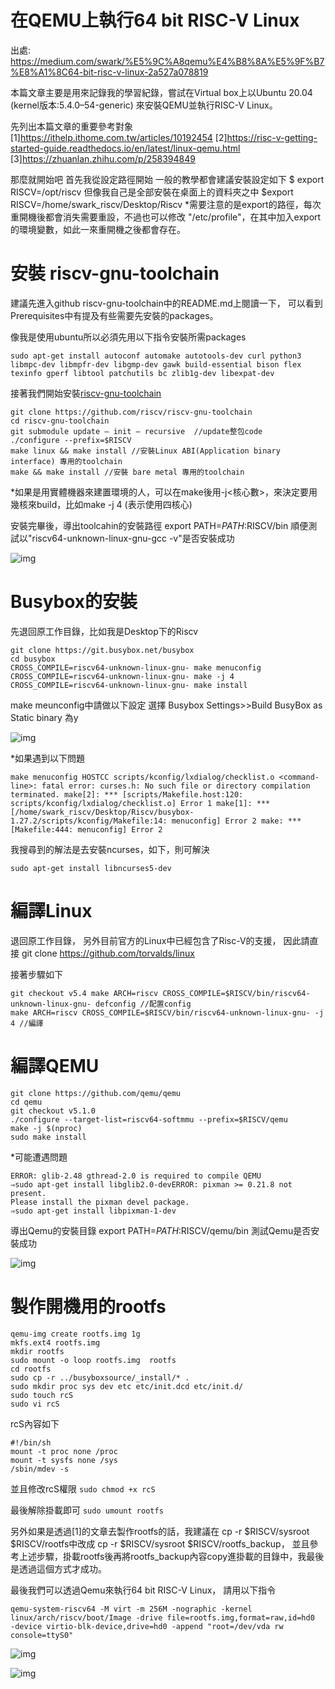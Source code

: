 # 在QEMU上執行64 bit RISC-V Linux

出處: https://medium.com/swark/%E5%9C%A8qemu%E4%B8%8A%E5%9F%B7%E8%A1%8C64-bit-risc-v-linux-2a527a078819

本篇文章主要是用來記錄我的學習紀錄，嘗試在Virtual box上以Ubuntu 20.04 (kernel版本:5.4.0–54-generic) 來安裝QEMU並執行RISC-V Linux。

先列出本篇文章的重要參考對象
[1]https://ithelp.ithome.com.tw/articles/10192454
[2]https://risc-v-getting-started-guide.readthedocs.io/en/latest/linux-qemu.html
[3]https://zhuanlan.zhihu.com/p/258394849

那麼就開始吧
首先我從設定路徑開始
一般的教學都會建議安裝設定如下
$ export RISCV=/opt/riscv
但像我自己是全部安裝在桌面上的資料夾之中
$export RISCV=/home/swark_riscv/Desktop/Riscv
*需要注意的是export的路徑，每次重開機後都會消失需要重設，不過也可以修改 "/etc/profile"，在其中加入export的環境變數，如此一來重開機之後都會存在。

# 安裝 riscv-gnu-toolchain

建議先進入github riscv-gnu-toolchain中的README.md上閱讀一下，
可以看到Prerequisites中有提及有些需要先安裝的packages。

像我是使用ubuntu所以必須先用以下指令安裝所需packages

```
sudo apt-get install autoconf automake autotools-dev curl python3 libmpc-dev libmpfr-dev libgmp-dev gawk build-essential bison flex texinfo gperf libtool patchutils bc zlib1g-dev libexpat-dev
```

接著我們開始安裝[riscv-gnu-toolchain](https://github.com/riscv/riscv-gnu-toolchain)

```
git clone https://github.com/riscv/riscv-gnu-toolchain
cd riscv-gnu-toolchain
git submodule update — init — recursive  //update整包code
./configure --prefix=$RISCV
make linux && make install //安裝Linux ABI(Application binary interface) 專用的toolchain
make && make install //安裝 bare metal 專用的toolchain
```

*如果是用實體機器來建置環境的人，可以在make後用-j<核心數>，來決定要用幾核來build，比如make -j 4 (表示使用四核心)

安裝完畢後，導出toolcahin的安裝路徑
export PATH=$PATH:$RISCV/bin
順便測試以"riscv64-unknown-linux-gnu-gcc -v"是否安裝成功

![img](images/1*uQnlpQ0ElOrZyTAUL_r4kg.png)

# Busybox的安裝

先退回原工作目錄，比如我是Desktop下的Riscv

```
git clone https://git.busybox.net/busybox
cd busybox
CROSS_COMPILE=riscv64-unknown-linux-gnu- make menuconfig
CROSS_COMPILE=riscv64-unknown-linux-gnu- make -j 4
CROSS_COMPILE=riscv64-unknown-linux-gnu- make install
```

make meunconfig中請做以下設定
選擇 Busybox Settings>>Build BusyBox as Static binary 為y

![img](images/1*vIDVfCc4W1RmNk9AXnvkgg.png)

*如果遇到以下問題

```
make menuconfig HOSTCC scripts/kconfig/lxdialog/checklist.o <command-line>: fatal error: curses.h: No such file or directory compilation terminated. make[2]: *** [scripts/Makefile.host:120: scripts/kconfig/lxdialog/checklist.o] Error 1 make[1]: *** [/home/swark_riscv/Desktop/Riscv/busybox-1.27.2/scripts/kconfig/Makefile:14: menuconfig] Error 2 make: *** [Makefile:444: menuconfig] Error 2
```

我搜尋到的解法是去安裝ncurses，如下，則可解決

```
sudo apt-get install libncurses5-dev
```

# 編譯Linux

退回原工作目錄，
另外目前官方的Linux中已經包含了Risc-V的支援，
因此請直接
git clone https://github.com/torvalds/linux

接著步驟如下

```
git checkout v5.4 make ARCH=riscv CROSS_COMPILE=$RISCV/bin/riscv64-unknown-linux-gnu- defconfig //配置config
make ARCH=riscv CROSS_COMPILE=$RISCV/bin/riscv64-unknown-linux-gnu- -j 4 //編譯
```

# 編譯QEMU

```
git clone https://github.com/qemu/qemu
cd qemu
git checkout v5.1.0
./configure --target-list=riscv64-softmmu --prefix=$RISCV/qemu
make -j $(nproc)
sudo make install
```

*可能遭遇問題

```
ERROR: glib-2.48 gthread-2.0 is required to compile QEMU 
⇒sudo apt-get install libglib2.0-devERROR: pixman >= 0.21.8 not present.
Please install the pixman devel package.
⇒sudo apt-get install libpixman-1-dev
```

導出Qemu的安裝目錄
export PATH=$PATH:$RISCV/qemu/bin
測試Qemu是否安裝成功

![img](images/1*94_Q2B83b4NA1RnKWaLPAA.png)

# 製作開機用的rootfs

```
qemu-img create rootfs.img 1g
mkfs.ext4 rootfs.img
mkdir rootfs
sudo mount -o loop rootfs.img  rootfs
cd rootfs
sudo cp -r ../busyboxsource/_install/* .
sudo mkdir proc sys dev etc etc/init.dcd etc/init.d/
sudo touch rcS
sudo vi rcS
```

rcS內容如下

```
#!/bin/sh
mount -t proc none /proc
mount -t sysfs none /sys
/sbin/mdev -s
```

並且修改rcS權限
`sudo chmod +x rcS`

最後解除掛載即可
`sudo umount rootfs`

另外如果是透過[1]的文章去製作rootfs的話，我建議在
cp -r $RISCV/sysroot $RISCV/rootfs中改成
cp -r $RISCV/sysroot $RISCV/rootfs_backup，
並且參考上述步驟，掛載rootfs後再將rootfs_backup內容copy進掛載的目錄中，我最後是透過這個方式才成功。

最後我們可以透過Qemu來執行64 bit RISC-V Linux，
請用以下指令

```
qemu-system-riscv64 -M virt -m 256M -nographic -kernel linux/arch/riscv/boot/Image -drive file=rootfs.img,format=raw,id=hd0  -device virtio-blk-device,drive=hd0 -append "root=/dev/vda rw console=ttyS0"
```

![img](images/1*ty_AyiBT7I2yXN2e7tEadw.png)

![img](images/1*P3u4b9gW1tPmj1817Qlh1w.png)

